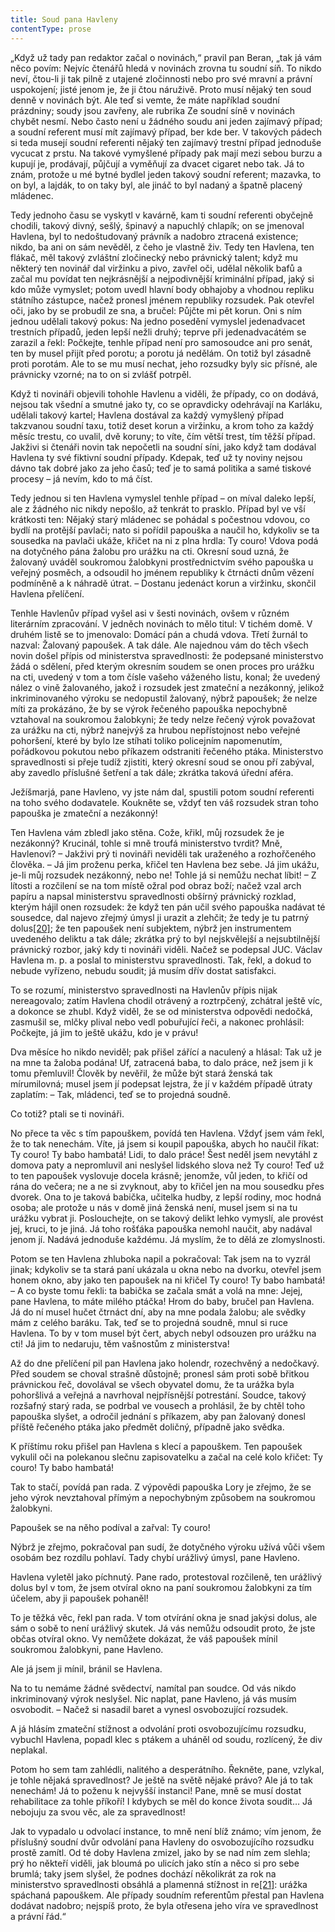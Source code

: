 ```yaml
---
title: Soud pana Havleny
contentType: prose
---
```


„Když už tady pan redaktor začal o novinách,“ pravil pan Beran, „tak já vám něco povím: Nejvíc čtenářů hledá v novinách zrovna tu soudní síň. To nikdo neví, čtou-li ji tak pilně z utajené zločinnosti nebo pro své mravní a právní uspokojení; jisté jenom je, že ji čtou náruživě. Proto musí nějaký ten soud denně v novinách být. Ale teď si vemte, že máte například soudní prázdniny; soudy jsou zavřeny, ale rubrika Ze soudní síně v novinách chybět nesmí. Nebo často není u žádného soudu ani jeden zajímavý případ; a soudní referent musí mít zajímavý případ, ber kde ber. V takových pádech si teda musejí soudní referenti nějaký ten zajímavý trestní případ jednoduše vycucat z prstu. Na takové vymyšlené případy pak mají mezi sebou burzu a kupují je, prodávají, půjčují a vyměňují za dvacet cigaret nebo tak. Já to znám, protože u mé bytné bydlel jeden takový soudní referent; mazavka, to on byl, a lajdák, to on taky byl, ale jináč to byl nadaný a špatně placený mládenec.

Tedy jednoho času se vyskytl v kavárně, kam ti soudní referenti obyčejně chodili, takový divný, sešlý, špinavý a napuchlý chlapík; on se jmenoval Havlena, byl to nedoštudovaný právník a nadobro ztracená existence; nikdo, ba ani on sám nevěděl, z čeho je vlastně živ. Tedy ten Havlena, ten flákač, měl takový zvláštní zločinecký nebo právnický talent; když mu některý ten novinář dal viržinku a pivo, zavřel oči, udělal několik bafů a začal mu povídat ten nejkrásnější a nejpodivnější kriminální případ, jaký si kdo může vymyslet; potom uvedl hlavní body obhajoby a vhodnou repliku státního zástupce, načež pronesl jménem republiky rozsudek. Pak otevřel oči, jako by se probudil ze sna, a bručel: Půjčte mi pět korun. Oni s ním jednou udělali takový pokus: Na jedno posedění vymyslel jedenadvacet trestních případů, jeden lepší nežli druhý; teprve při jedenadvacátém se zarazil a řekl: Počkejte, tenhle případ není pro samosoudce ani pro senát, ten by musel přijít před porotu; a porotu já nedělám. On totiž byl zásadně proti porotám. Ale to se mu musí nechat, jeho rozsudky byly sic přísné, ale právnicky vzorné; na to on si zvlášť potrpěl.

Když ti novináři objevili tohohle Havlenu a viděli, že případy, co on dodává, nejsou tak všední a smutné jako ty, co se opravdicky odehrávají na Karláku, udělali takový kartel; Havlena dostával za každý vymyšlený případ takzvanou soudní taxu, totiž deset korun a viržinku, a krom toho za každý měsíc trestu, co uvalil, dvě koruny; to víte, čím větší trest, tím těžší případ. Jakživi si čtenáři novin tak nepočetli na soudní síni, jako když tam dodával Havlena ty své fiktivní soudní případy. Kdepak, teď už ty noviny nejsou dávno tak dobré jako za jeho časů; teď je to samá politika a samé tiskové procesy – já nevím, kdo to má číst.

Tedy jednou si ten Havlena vymyslel tenhle případ – on míval daleko lepší, ale z žádného nic nikdy nepošlo, až tenkrát to prasklo. Případ byl ve vší krátkosti ten: Nějaký starý mládenec se pohádal s počestnou vdovou, co bydlí na protější pavlači; nato si pořídil papouška a naučil ho, kdykoliv se ta sousedka na pavlači ukáže, křičet na ni z plna hrdla: Ty couro! Vdova podá na dotyčného pána žalobu pro urážku na cti. Okresní soud uzná, že žalovaný uváděl soukromou žalobkyni prostřednictvím svého papouška u veřejný posměch, a odsoudil ho jménem republiky k čtrnácti dnům vězení podmíněně a k náhradě útrat. – Dostanu jedenáct korun a viržinku, skončil Havlena přelíčení.

Tenhle Havlenův případ vyšel asi v šesti novinách, ovšem v různém literárním zpracování. V jedněch novinách to mělo titul: V tichém domě. V druhém listě se to jmenovalo: Domácí pán a chudá vdova. Třetí žurnál to nazval: Žalovaný papoušek. A tak dále. Ale najednou vám do těch všech novin došel přípis od ministerstva spravedlnosti: že podepsané ministerstvo žádá o sdělení, před kterým okresním soudem se onen proces pro urážku na cti, uvedený v tom a tom čísle vašeho váženého listu, konal; že uvedený nález o vině žalovaného, jakož i rozsudek jest zmateční a nezákonný, jelikož inkriminovaného výroku se nedopustil žalovaný, nýbrž papoušek; že nelze míti za prokázáno, že by se výrok řečeného papouška nepochybně vztahoval na soukromou žalobkyni; že tedy nelze řečený výrok považovat za urážku na cti, nýbrž nanejvýš za hrubou nepřístojnost nebo veřejné pohoršení, které by bylo lze stíhati toliko policejním napomenutím, pořádkovou pokutou nebo příkazem odstraniti řečeného ptáka. Ministerstvo spravedlnosti si přeje tudíž zjistiti, který okresní soud se onou pří zabýval, aby zavedlo příslušné šetření a tak dále; zkrátka taková úřední aféra.

Ježíšmarjá, pane Havleno, vy jste nám dal, spustili potom soudní referenti na toho svého dodavatele. Koukněte se, vždyť ten váš rozsudek stran toho papouška je zmateční a nezákonný!

Ten Havlena vám zbledl jako stěna. Cože, křikl, můj rozsudek že je nezákonný? Krucinál, tohle si mně troufá ministerstvo tvrdit? Mně, Havlenovi? – Jakživi prý ti novináři neviděli tak uraženého a rozhořčeného člověka. – Já jim proženu perka, křičel ten Havlena bez sebe. Já jim ukážu, je-li můj rozsudek nezákonný, nebo ne! Tohle já si nemůžu nechat líbit! – Z lítosti a rozčilení se na tom místě ožral pod obraz boží; načež vzal arch papíru a napsal ministerstvu spravedlnosti obšírný právnický rozklad, kterým hájil onen rozsudek: že když ten pán učil svého papouška nadávat té sousedce, dal najevo zřejmý úmysl ji urazit a zlehčit; že tedy je tu patrný dolus[\[20\]](./resources/undefined); že ten papoušek není subjektem, nýbrž jen instrumentem uvedeného deliktu a tak dále; zkrátka prý to byl nejskvělejší a nejsubtilnější právnický rozbor, jaký kdy ti novináři viděli. Načež se podepsal JUC. Václav Havlena m. p. a poslal to ministerstvu spravedlnosti. Tak, řekl, a dokud to nebude vyřízeno, nebudu soudit; já musím dřív dostat satisfakci.

To se rozumí, ministerstvo spravedlnosti na Havlenův přípis nijak nereagovalo; zatím Havlena chodil otrávený a roztrpčený, zchátral ještě víc, a dokonce se zhubl. Když viděl, že se od ministerstva odpovědi nedočká, zasmušil se, mlčky plival nebo vedl pobuřující řeči, a nakonec prohlásil: Počkejte, já jim to ještě ukážu, kdo je v právu!

Dva měsíce ho nikdo neviděl; pak přišel zářící a naculený a hlásal: Tak už je na mne ta žaloba podána! Uf, zatracená baba, to dalo práce, než jsem ji k tomu přemluvil! Člověk by nevěřil, že může být stará ženská tak mírumilovná; musel jsem jí podepsat lejstra, že jí v každém případě útraty zaplatím: – Tak, mládenci, teď se to projedná soudně.

Co totiž? ptali se ti novináři.

No přece ta věc s tím papouškem, povídá ten Havlena. Vždyť jsem vám řekl, že to tak nenechám. Víte, já jsem si koupil papouška, abych ho naučil říkat: Ty couro! Ty babo hambatá! Lidi, to dalo práce! Šest neděl jsem nevytáhl z domova paty a nepromluvil ani neslyšel lidského slova než Ty couro! Teď už to ten papoušek vyslovuje docela krásně; jenomže, vůl jeden, to křičí od rána do večera; ne a ne si zvyknout, aby to křičel jen na mou sousedku přes dvorek. Ona to je taková babička, učitelka hudby, z lepší rodiny, moc hodná osoba; ale protože u nás v domě jiná ženská není, musel jsem si na tu urážku vybrat ji. Poslouchejte, on se takový delikt lehko vymyslí, ale provést jej, kruci, to je jiná. Já toho rošťáka papouška nemohl naučit, aby nadával jenom jí. Nadává jednoduše každému. Já myslím, že to dělá ze zlomyslnosti.

Potom se ten Havlena zhluboka napil a pokračoval: Tak jsem na to vyzrál jinak; kdykoliv se ta stará paní ukázala u okna nebo na dvorku, otevřel jsem honem okno, aby jako ten papoušek na ni křičel Ty couro! Ty babo hambatá! – A co byste tomu řekli: ta babička se začala smát a volá na mne: Jejej, pane Havlena, to máte milého ptáčka! Hrom do baby, bručel pan Havlena. Já do ní musel hučet čtrnáct dní, aby na mne podala žalobu; ale svědky mám z celého baráku. Tak, teď se to projedná soudně, mnul si ruce Havlena. To by v tom musel být čert, abych nebyl odsouzen pro urážku na cti! Já jim to nedaruju, těm vašnostům z ministerstva!

Až do dne přelíčení pil pan Havlena jako holendr, rozechvěný a nedočkavý. Před soudem se choval strašně důstojně; pronesl sám proti sobě břitkou právnickou řeč, dovolával se všech obyvatel domu, že ta urážka byla pohoršlivá a veřejná a navrhoval nejpřísnější potrestání. Soudce, takový rozšafný starý rada, se podrbal ve vousech a prohlásil, že by chtěl toho papouška slyšet, a odročil jednání s příkazem, aby pan žalovaný donesl příště řečeného ptáka jako předmět doličný, případně jako svědka.

K příštímu roku přišel pan Havlena s klecí a papouškem. Ten papoušek vykulil oči na polekanou slečnu zapisovatelku a začal na celé kolo křičet: Ty couro! Ty babo hambatá!

Tak to stačí, povídá pan rada. Z výpovědi papouška Lory je zřejmo, že se jeho výrok nevztahoval přímým a nepochybným způsobem na soukromou žalobkyni.

Papoušek se na něho podíval a zařval: Ty couro!

Nýbrž je zřejmo, pokračoval pan sudí, že dotyčného výroku užívá vůči všem osobám bez rozdílu pohlaví. Tady chybí urážlivý úmysl, pane Havleno.

Havlena vyletěl jako píchnutý. Pane rado, protestoval rozčileně, ten urážlivý dolus byl v tom, že jsem otvíral okno na paní soukromou žalobkyni za tím účelem, aby ji papoušek pohaněl!

To je těžká věc, řekl pan rada. V tom otvírání okna je snad jakýsi dolus, ale sám o sobě to není urážlivý skutek. Já vás nemůžu odsoudit proto, že jste občas otvíral okno. Vy nemůžete dokázat, že váš papoušek mínil soukromou žalobkyni, pane Havleno.

Ale já jsem ji mínil, bránil se Havlena.

Na to tu nemáme žádné svědectví, namítal pan soudce. Od vás nikdo inkriminovaný výrok neslyšel. Nic naplat, pane Havleno, já vás musím osvobodit. – Načež si nasadil baret a vynesl osvobozující rozsudek.

A já hlásím zmateční stížnost a odvolání proti osvobozujícímu rozsudku, vybuchl Havlena, popadl klec s ptákem a uháněl od soudu, rozlícený, že div neplakal.

Potom ho sem tam zahlédli, nalitého a desperátního. Řekněte, pane, vzlykal, je tohle nějaká spravedlnost? Je ještě na světě nějaké právo? Ale já to tak nenechám! Já to poženu k nejvyšší instanci! Pane, mně se musí dostat rehabilitace za tohle příkoří! I kdybych se měl do konce života soudit… Já nebojuju za svou věc, ale za spravedlnost!

Jak to vypadalo u odvolací instance, to mně není blíž známo; vím jenom, že příslušný soudní dvůr odvolání pana Havleny do osvobozujícího rozsudku prostě zamítl. Od té doby Havlena zmizel, jako by se nad ním zem slehla; prý ho někteří viděli, jak bloumá po ulicích jako stín a něco si pro sebe brumlá; taky jsem slyšel, že podnes dochází několikrát za rok na ministerstvo spravedlnosti obsáhlá a plamenná stížnost in re[\[21\]](./resources/undefined): urážka spáchaná papouškem. Ale případy soudním referentům přestal pan Havlena dodávat nadobro; nejspíš proto, že byla otřesena jeho víra ve spravedlnost a právní řád.“
